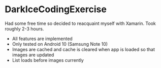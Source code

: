 # DarkIceCodingExercise
Had some free time so decided to reacquaint myself with Xamarin.  Took roughly 2-3 hours.
* All features are implemented
* Only tested on Android 10 (Samsung Note 10)
* Images are cached and cache is cleared when app is loaded so that images are updated
* List loads before images currently
